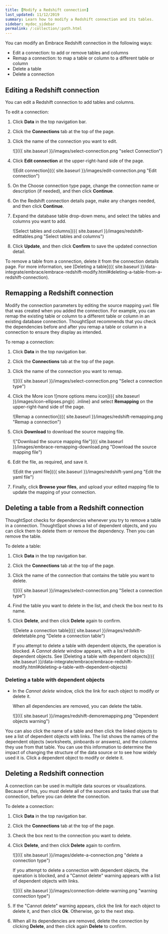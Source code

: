 ```yaml
---
title: [Modify a Redshift connection]
last_updated: 11/12/2019
summary: Learn how to modify a Redshift connection and its tables.
sidebar: mydoc_sidebar
permalink: /:collection/:path.html
---
```


You can modify an Embrace Redshift connection in the following ways:
- Edit a connection: to add or remove tables and columns
- Remap a connection: to map a table or column to a different table or column
- Delete a table
- Delete a connection

## Editing a Redshift connection

You can edit a Redshift connection to add tables and columns.

To edit a connection:

1. Click **Data** in the top navigation bar.

2. Click the **Connections** tab at the top of the page.

3. Click the name of the connection you want to edit.

   ![]({{ site.baseurl }}/images/select-connection.png "select Connection")

4. Click **Edit connection** at the upper-right-hand side of the page.

   ![Edit connection]({{ site.baseurl }}/images/edit-connection.png "Edit connection")

5. On the Choose connection type page, change the connection name or description (if needed), and then click **Continue**.  

6. On the Redshift connection details page, make any changes needed, and then click **Continue**.

7. Expand the database table drop-down menu, and select the tables and columns you want to add.

    ![Select tables and columns]({{ site.baseurl }}/images/redshift-edittables.png "Select tables and columns")
   <!-- ![]({{ site.baseurl }}/images/connection-update.png "Edit connection dialog box") -->

8. Click **Update**, and then click **Confirm** to save the updated connection detail.

To remove a table from a connection, delete it from the connection details page. For more information, see [Deleting a table]({{ site.baseurl }}/data-integrate/embrace/embrace-redshift-modify.html#deleting-a-table-from-a-redshift-connection).

## Remapping a Redshift connection

Modify the connection parameters by editing the source mapping <code>yaml</code> file that was created when you added the connection. For example, you can remap the existing table or column to a different table or column in an existing database connection. ThoughtSpot recommends that you check the dependencies before and after you remap a table or column in a connection to ensure they display as intended.

To remap a connection:

1. Click **Data** in the top navigation bar.

2. Click the **Connections** tab at the top of the page.

3. Click the name of the connection you want to remap.

   ![]({{ site.baseurl }}/images/select-connection.png "Select a connection type")

4. Click the More icon ![more options menu icon]({{ site.baseurl }}/images/icon-ellipses.png){: .inline} and select **Remapping** on the upper-right-hand side of the page.

    ![Remap a connection]({{ site.baseurl }}/images/redshift-remapping.png "Remap a connection")

5. Click **Download** to download the source mapping file.

    !["Download the source mapping file"]({{ site.baseurl }}/images/embrace-remapping-download.png "Download the source mapping file")

6. Edit the file, as required, and save it.

    ![Edit the yaml file]({{ site.baseurl }}/images/redshift-yaml.png "Edit the yaml file")

7. Finally, click **Browse your files**, and upload your edited mapping file to update the mapping of your connection.

## Deleting a table from a Redshift connection
ThoughtSpot checks for dependencies whenever you try to remove a table in a connection. ThoughtSpot shows a list of dependent objects, and you can click them to delete them or remove the dependency. Then you can remove the table.

To delete a table:

1. Click **Data** in the top navigation bar.

2. Click the **Connections** tab at the top of the page.

3. Click the name of the connection that contains the table you want to delete.

    ![]({{ site.baseurl }}/images/select-connection.png "Select a connection type")

4. Find the table you want to delete in the list, and check the box next to its name.

5. Click **Delete**, and then click **Delete** again to confirm.

    ![Delete a connection table]({{ site.baseurl }}/images/redshift-deletetable.png "Delete a connection table")

    If you attempt to delete a table with dependent objects, the operation is blocked. A *Cannot delete* window appears, with a list of links to dependent objects. See [Deleting a table with dependent objects]({{ site.baseurl }}/data-integrate/embrace/embrace-redshift-modify.html#deleting-a-table-with-dependent-objects)

### Deleting a table with dependent objects

- In the *Cannot delete* window, click the link for each object to modify or delete it.

   When all dependencies are removed, you can delete the table.

   ![]({{ site.baseurl }}/images/redshift-demoremapping.png "Dependent objects warning")

You can also click the name of a table and then click the linked objects to see a list of dependent objects with links. The list shows the names of the dependent objects (worksheets, pinboards or answers), and the columns they use from that table. You can use this information to determine the impact of changing the structure of the data source or to see how widely used it is. Click a dependent object to modify or delete it.

## Deleting a Redshift connection
A connection can be used in multiple data sources or visualizations. Because of this, you must delete all of the sources and tasks that use that connection, before you can delete the connection.

To delete a connection:

1. Click **Data** in the top navigation bar.

2. Click the **Connections** tab at the top of the page.

3. Check the box next to the connection you want to delete.

4. Click **Delete**, and then click **Delete** again to confirm.

   ![]({{ site.baseurl }}/images/delete-a-connection.png "delete a connection type")

   If you attempt to delete a connection with dependent objects, the operation is blocked, and a "Cannot delete" warning appears with a list of dependent objects with links.

   ![]({{ site.baseurl }}/images/connection-delete-warning.png "warning connection type")

5. If the "Cannot delete" warning appears, click the link for each object to delete it, and then click **Ok**. Otherwise, go to the next step.

6. When all its dependencies are removed, delete the connection by clicking **Delete**, and then click again **Delete** to confirm.

